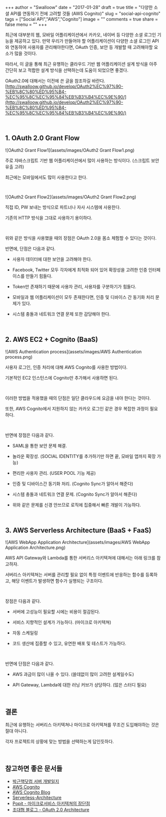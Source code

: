 +++
author = "Swalloow"
date = "2017-01-28"
draft = true
title = "다양한 소셜 API를 연동하기 전에 고려할 것들 (AWS Cognito)"
slug = "social-api-cognito"
tags = ["Social API","AWS","Cognito"]
image = ""
comments = true
share = false
menu = ""
+++

최근에 대부분의 웹, 모바일 어플리케이션에서 카카오, 네이버 등 다양한 소셜 로그인 기능을 제공하고 있다.
만약 우리가 만들어야 할 어플리케이션이 다양한 소셜 로그인 API와 연동하여 사용자를 관리해야한다면, OAuth 인증, 보안 등 개발할 때 고려해야할 요소가 많을 것이다.

따라서, 이 글을 통해 최근 유행하는 클라우드 기반 웹 어플리케이션 설계 방식을 아주 간단히 보고 적합한 설계 방식을 선택하는데 도움이 되었으면 좋겠다.

OAuth2.0에 대해서는 이전에 쓴 글을 참조하길 바란다. [http://swalloow.github.io/develop/OAuth2%EC%97%90-%EB%8C%80%ED%95%B4-%EC%95%8C%EC%95%84%EB%B3%B4%EC%9E%90/](http://swalloow.github.io/develop/OAuth2%EC%97%90-%EB%8C%80%ED%95%B4-%EC%95%8C%EC%95%84%EB%B3%B4%EC%9E%90/)

   ​

## 1. OAuth 2.0 Grant Flow

![OAuth2 Grant Flow1](assets/images/OAuth2 Grant Flow1.png)

주로 자바스크립트 기반 웹 어플리케이션에서 많이 사용하는 방식이다. (스크립트 보안 유출 고려)

최근에는 모바일에서도 많이 사용한다고 한다.

   ​

![OAuth2 Grant Flow2](assets/images/OAuth2 Grant Flow2.png)

직접 ID, PW 보내는 방식으로 파트너나 자사 시스템에 사용한다.

기존의 HTTP 방식을 그대로 사용하기 용이하다.

   ​

위와 같은 방식을 사용했을 때의 장점은 OAuth 2.0을 몸소 체험할 수 있다는 것이다.

반면에, 단점은 다음과 같다.
- 사용자 데이터에 대한 보안을 고려해야 한다.
- Facebook, Twitter 모두 각자에게 최적화 되어 있어 확장성을 고려한 인증 인터페이스를 만들기 힘들다.
- Token만 존재하기 때문에 사용자 관리, 사용자를 구분하기가 힘들다.
- 모바일과 웹 어플리케이션이 모두 존재한다면, 인증 및 디바이스 간 동기화 처리 문제가 있다.
- 시스템 충돌과 네트워크 연결 문제 또한 감당해야 한다.

   ​

## 2. AWS EC2 + Cognito (BaaS)

![AWS Authentication process](assets/images/AWS Authentication process.png)

사용자 로그인, 인증 처리에 대해 AWS Cognito를 사용한 방법이다.

기본적인 EC2 인스턴스에 Cognito만 추가해서 사용하면 된다.

   ​

이러한 방법을 적용했을 때의 단점은 일단 클라우드에 요금을 내야 한다는 것이다.

또한, AWS Cognito에서 지원하지 않는 카카오 로그인 같은 경우 복잡한 과정이 필요하다.

   ​

반면에 장점은 다음과 같다.
- SAML을 통한 보안 문제 해결.
- 놀라운 확장성. (SOCIAL IDENTITY를 추가하기만 하면 끝, 모바일 앱까지 확장 가능)
- 편리한 사용자 관리. (USER POOL 기능 제공)
- 인증 및 디바이스간 동기화 처리. (Cognito Sync가 알아서 해준다)
- 시스템 충돌과 네트워크 연결 문제. (Cognito Sync가 알아서 해준다)
- 위와 같은 문제를 신경 안쓰므로 로직에 집중해서 빠른 개발이 가능하다.

   ​

## 3. AWS Serverless Architecture (BaaS + FaaS)

![AWS WebApp Application Architecture](assets/images/AWS WebApp Application Architecture.png)

AWS API Gateway와 Lambda를 통한 서버리스 아키텍쳐에 대해서는 아래 링크를 참고하자.

서버리스 아키텍쳐는 서버를 관리할 필요 없이 특정 이벤트에 반응하는 함수를 등록하고, 해당 이벤트가 발생하면 함수가 실행되는 구조이다.

   ​

장점은 다음과 같다.
- 서버에 고성능이 필요할 시에는 비용이 절감된다.
- 서비스 지향적인 설계가 가능하다. (마이크로 아키텍쳐)
- 자동 스케일링
- 코드 생산에 집중할 수 있고, 유연한 배포 및 테스트가 가능하다.

   ​

반면에 단점은 다음과 같다.
- AWS 과금이 많이 나올 수 있다. (쓸데없이 많이 고려한 설계일수도)
- API Gateway, Lambda에 대한 러닝 커브가 상당하다. (많은 스터디 필요)

   ​

## 결론

최근에 유행하는 서버리스 아키텍쳐나 마이크로 아키텍쳐를 무조건 도입해야하는 것은 절대 아니다.

각자 프로젝트의 상황에 맞는 방법을 선택하는게 답인듯하다.

   ​​

## 참고하면 좋은 문서들

- [박근핵닷컴 서버 개발일지](https://medium.com/@parkgeunhack/%EC%95%8C%EB%A0%89%EC%8A%A4%EC%9D%98-%EC%9D%B4%EC%95%BC%EA%B8%B0-%EA%B7%B8%EB%A6%AC%EA%B3%A0-%EC%84%9C%EB%B2%84-%EA%B0%9C%EB%B0%9C%EC%9D%BC%EC%A7%80-c3aa12baaa75#.kkskaeaqa)
- [AWS Cognito](https://aws.amazon.com/ko/cognito/?nc2=h_m1)
- [AWS Cognito Blog](https://aws.amazon.com/ko/blogs/korea/category/amazon-cognito/)
- [Serverless-Architecture](http://blog.aliencube.org/ko/2016/06/23/serverless-architectures/)
- [Popit - 마이크로서비스 아키텍쳐의 장단점](http://www.popit.kr/why-microservice/)
- [조대협 블로그 - OAuth 2.0 Architecture](http://bcho.tistory.com/942)
